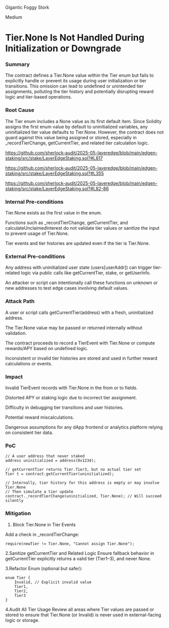 Gigantic Foggy Stork

Medium

# Tier.None Is Not Handled During Initialization or Downgrade

### Summary

The contract defines a Tier.None value within the Tier enum but fails to explicitly handle or prevent its usage during user initialization or tier transitions. This omission can lead to undefined or unintended tier assignments, polluting the tier history and potentially disrupting reward logic and tier-based operations.



### Root Cause

The Tier enum includes a None value as its first default item. Since Solidity assigns the first enum value by default to uninitialized variables, any uninitialized tier value defaults to Tier.None. However, the contract does not guard against this value being assigned or stored, especially in _recordTierChange, getCurrentTier, and related tier calculation logic.

https://github.com/sherlock-audit/2025-05-layeredge/blob/main/edgen-staking/src/stake/LayerEdgeStaking.sol?#L817

https://github.com/sherlock-audit/2025-05-layeredge/blob/main/edgen-staking/src/stake/LayerEdgeStaking.sol?#L355

https://github.com/sherlock-audit/2025-05-layeredge/blob/main/edgen-staking/src/stake/LayerEdgeStaking.sol?#L82-86

### Internal Pre-conditions

Tier.None exists as the first value in the enum.

Functions such as _recordTierChange, getCurrentTier, and calculateUnclaimedInterest do not validate tier values or sanitize the input to prevent usage of Tier.None.

Tier events and tier histories are updated even if the tier is Tier.None.



### External Pre-conditions

Any address with uninitialized user state (users[userAddr]) can trigger tier-related logic via public calls like getCurrentTier, stake, or getUserInfo.

An attacker or script can intentionally call these functions on unknown or new addresses to test edge cases involving default values.

### Attack Path

A user or script calls getCurrentTier(address) with a fresh, uninitialized address.

The Tier.None value may be passed or returned internally without validation.

The contract proceeds to record a TierEvent with Tier.None or compute rewards/APY based on undefined logic.

Inconsistent or invalid tier histories are stored and used in further reward calculations or events.

### Impact

Invalid TierEvent records with Tier.None in the from or to fields.

Distorted APY or staking logic due to incorrect tier assignment.

Difficulty in debugging tier transitions and user histories.

Potential reward miscalculations.

Dangerous assumptions for any dApp frontend or analytics platform relying on consistent tier data.



### PoC

```solidity
// A user address that never staked
address uninitialized = address(0x1234);

// getCurrentTier returns Tier.Tier3, but no actual tier set
Tier t = contract.getCurrentTier(uninitialized);

// Internally, tier history for this address is empty or may involve Tier.None
// Then simulate a tier update
contract._recordTierChange(uninitialized, Tier.None); // Will succeed silently

```

### Mitigation

1. Block Tier.None in Tier Events

Add a check in _recordTierChange:
 
```solidity
require(newTier != Tier.None, "Cannot assign Tier.None");
```
2.Sanitize getCurrentTier and Related Logic
Ensure fallback behavior in getCurrentTier explicitly returns a valid tier (Tier1–3), and never None.

3.Refactor Enum (optional but safer):

```solidity
enum Tier {
    Invalid, // Explicit invalid value
    Tier1,
    Tier2,
    Tier3
}
```

4.Audit All Tier Usage
Review all areas where Tier values are passed or stored to ensure that Tier.None (or Invalid) is never used in external-facing logic or storage.